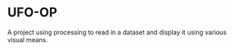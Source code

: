 # UFO-OP
A project using processing to read in a dataset and display it using various visual means.
